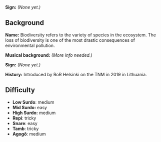 **Sign:** *(None yet.)*

## Background

**Name:** Biodiversity refers to the variety of species in the ecosystem. The
loss of biodiversity is one of the most drastic consequences of environmental
pollution.

**Musical background:** *(More info needed.)*

**Sign:** *(None yet.)*

**History:** Introduced by RoR Helsinki on the TNM in 2019 in Lithuania.

## Difficulty

* **Low Surdo**: medium
* **Mid Surdo:** easy
* **High Surdo:** medium
* **Repi**: tricky
* **Snare**: easy
* **Tamb**: tricky
* **Agogô**: medium
